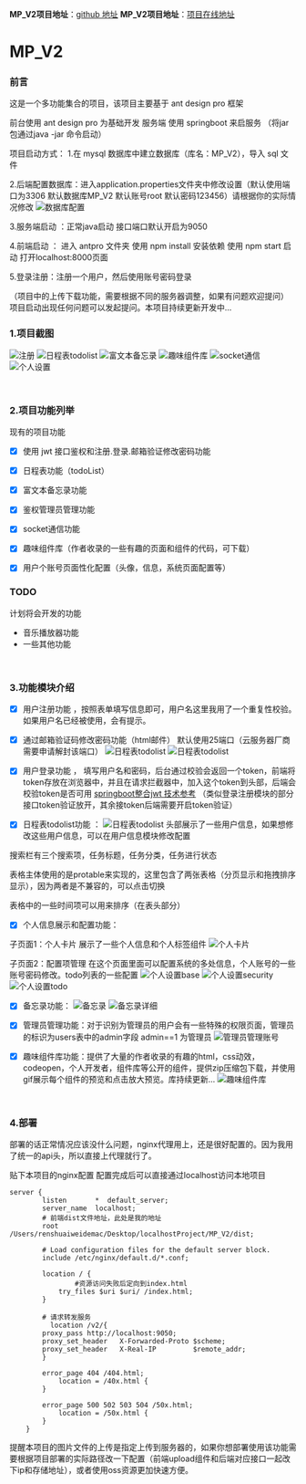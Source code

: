 **MP_V2项目地址**：[github 地址](https://github.com/SSDWGG/MP_V2.git)
**MP_V2项目地址**：[项目在线地址](http://ssdwgg.xyz:2231)

# MP_V2

### 前言

这是一个多功能集合的项目，该项目主要基于 ant design pro 框架

前台使用 ant design pro 为基础开发
服务端 使用 springboot 来启服务  （将jar包通过java -jar 命令启动）

项目启动方式：
1.在 mysql 数据库中建立数据库（库名：MP_V2），导入 sql 文件

2.后端配置数据库：进入application.properties文件夹中修改设置（默认使用端口为3306  默认数据库MP_V2 默认账号root 默认密码123456）请根据你的实际情况修改
![数据库配置](V2_imgList/db.png)

3.服务端启动 ：正常java启动 接口端口默认开启为9050

4.前端启动 ： 进入 antpro 文件夹 使用 npm install 安装依赖 使用 npm start 启动 打开localhost:8000页面

5.登录注册：注册一个用户，然后使用账号密码登录


（项目中的上传下载功能，需要根据不同的服务器调整，如果有问题欢迎提问）
项目启动出现任何问题可以发起提问。本项目持续更新开发中...
<br/>

### 1.项目截图

![注册](V2_imgList/register.png)
![日程表todolist](V2_imgList/todoList.png)
![富文本备忘录](V2_imgList/beiwangluUpdate.png)
![趣味组件库](V2_imgList/FC.png)
![socket通信](V2_imgList/socketHello.png)
![个人设置](V2_imgList/accountSettingBase.png)

<br/>

### 2.项目功能列举

现有的项目功能
- [x] 使用 jwt 接口鉴权和注册.登录.邮箱验证修改密码功能
- [x] 日程表功能（todoList）
- [x] 富文本备忘录功能
- [x] 鉴权管理员管理功能
- [x] socket通信功能
- [x] 趣味组件库（作者收录的一些有趣的页面和组件的代码，可下载）
- [x] 用户个账号页面性化配置（头像，信息，系统页面配置等）


### TODO
计划将会开发的功能
- 音乐播放器功能
- 一些其他功能


<br/>

### 3.功能模块介绍
- [x] 用户注册功能  ，按照表单填写信息即可，用户名这里我用了一个重复性校验。如果用户名已经被使用，会有提示。

- [x] 通过邮箱验证码修改密码功能（html邮件） 默认使用25端口（云服务器厂商需要申请解封该端口）
![日程表todolist](V2_imgList/updatePassword.png)
![日程表todolist](V2_imgList/acceptCode.png)

- [x] 用户登录功能 ， 填写用户名和密码，后台通过校验会返回一个token，前端将token存放在浏览器中，并且在请求拦截器中，加入这个token到头部，后端会校验token是否可用
[springboot整合jwt 技术参考](https://blog.csdn.net/weixin_46195957/article/details/115326648)
（类似登录注册模块的部分接口token验证放开，其余接token后端需要开启token验证）


- [x] 日程表todolist功能 ： 
![日程表todolist](V2_imgList/todoList.png)
头部展示了一些用户信息，如果想修改这些用户信息，可以在用户信息模块修改配置

搜索栏有三个搜索项，任务标题，任务分类，任务进行状态

表格主体使用的是protable来实现的，这里包含了两张表格（分页显示和拖拽排序显示），因为两者是不兼容的，可以点击切换

表格中的一些时间项可以用来排序（在表头部分）

- [x] 个人信息展示和配置功能：

子页面1：个人卡片  展示了一些个人信息和个人标签组件
![个人卡片](V2_imgList/accountCard.png)

子页面2：配置项管理   在这个页面里面可以配置系统的多处信息，个人账号的一些账号密码修改。todo列表的一些配置
![个人设置base](V2_imgList/accountSettingBase.png)
![个人设置security](V2_imgList/accountSettingSecurity.png)
![个人设置todo](V2_imgList/accountSettingTodo.png)

- [x] 备忘录功能：
![备忘录](V2_imgList/beiwanglu.png)
![备忘录详细](V2_imgList/beiwangluUpdate.png)

- [x] 管理员管理功能：对于识别为管理员的用户会有一些特殊的权限页面，管理员的标识为users表中的admin字段   admin==1 为管理员
![管理员管理账号](V2_imgList/adminAccount.png)

- [x] 趣味组件库功能：提供了大量的作者收录的有趣的html，css动效，codeopen，个人开发者，组件库等公开的组件，提供zip压缩包下载，并使用gif展示每个组件的预览和点击放大预览。库持续更新...
![趣味组件库](V2_imgList/FC.png)

<br/>

### 4.部署
部署的话正常情况应该没什么问题，nginx代理用上，还是很好配置的。因为我用了统一的api头，所以直接上代理就行了。

贴下本项目的nginx配置
配置完成后可以直接通过localhost访问本地项目

```
server {
        listen       *  default_server;
        server_name  localhost;
        # 前端dist文件地址，此处是我的地址
        root       /Users/renshuaiweidemac/Desktop/localhostProject/MP_V2/dist;

        # Load configuration files for the default server block.
        include /etc/nginx/default.d/*.conf;

        location / {
                #资源访问失败后定向到index.html
            try_files $uri $uri/ /index.html;
        }
        
        # 请求转发服务
	      location /v2/{
        proxy_pass http://localhost:9050;
        proxy_set_header   X-Forwarded-Proto $scheme;
        proxy_set_header   X-Real-IP         $remote_addr;
        }

        error_page 404 /404.html;
            location = /40x.html {
        }

        error_page 500 502 503 504 /50x.html;
            location = /50x.html {
        }
    }
```

提醒本项目的图片文件的上传是指定上传到服务器的，如果你想部署使用该功能需要根据项目部署的实际路径改一下配置（前端upload组件和后端对应接口一起改下ip和存储地址），或者使用oss资源更加快速方便。
<!-- 联系请致信E-mail：1982549567@qq.com -->